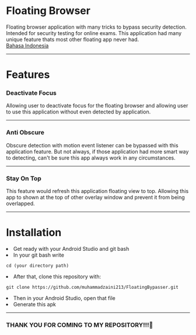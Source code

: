 <h1>Floating Browser</h1>

Floating browser application with many
tricks to bypass security detection. Intended for security testing for online exams. This application had many unique feature thats most other floating app never had.<br>
[Bahasa Indonesia](https://github.com/muhammadzaini213/FloatingBypasser/blob/main/(In)%20Readme.md)

<hr>


<h1>Features</h1>
<h3>Deactivate Focus</h3>
Allowing user to deactivate focus for the floating browser and allowing user to use this application without even detected by application.
<hr>

<h3>Anti Obscure</h3>
Obscure detection with motion event listener can be bypassed with this application feature. But not always, if those application had more smart way to detecting, can't be sure this app always work in any circumstances.
<hr>

<h3>Stay On Top</h3>
This feature would refresh this application floating view to top. Allowing this app to shown at the top of other overlay window and prevent it from being overlapped.

<hr>
<h1>Installation</h1>
<li>Get ready with your Android Studio and git bash</li>
<li>In your git bash write </li>
  <pre><code>cd (your directory path)</code></pre>
<li>After that, clone this repository with:</li>
<pre><code>git clone https://github.com/muhammadzaini213/FloatingBypasser.git</code></pre>
<li>Then in your Android Studio, open that file</li>
<li>Generate this apk</li>
<hr>

<h3>THANK YOU FOR COMING TO MY REPOSITORY!!!🚀</h3>
